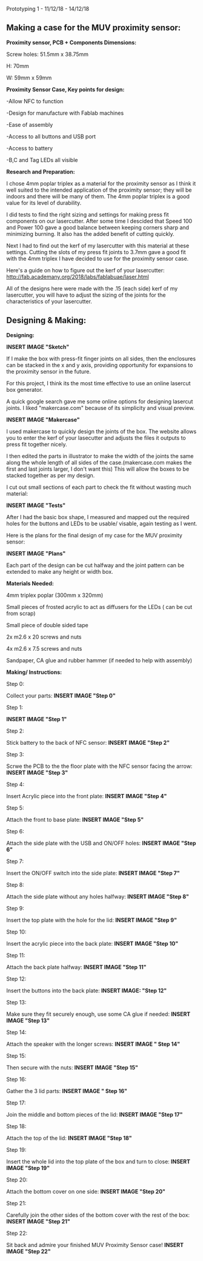 Prototyping 1 - 11/12/18 - 14/12/18

## **Making a case for the MUV proximity sensor:**




**Proximity sensor, PCB + Components Dimensions:**

Screw holes: 51.5mm x 38.75mm

H: 70mm

W: 59mm x 59mm

**Proximity Sensor Case, Key points for design:**

-Allow NFC to function

-Design for manufacture with Fablab machines

-Ease of assembly

-Access to all buttons and USB port

-Access to battery

-B,C and Tag LEDs all visible

**Research and Preparation:**

I chose 4mm poplar triplex as a material for the proximity sensor as I think it well suited to the intended application of the proximity sensor; they will be indoors and there will be many of them. The 4mm poplar triplex is a good value for its level of durability.

I did tests to find the right sizing and settings for making press fit components on our lasercutter. After some time I descided that Speed 100 and Power 100 gave a good balance between keeping corners sharp and minimizing burning. It also has the added benefit of cutting quickly.

Next I had to find out the kerf of my lasercutter with this material at these settings. Cutting the slots of my press fit joints to 3.7mm gave a good fit with the 4mm triplex I have decided to use for the proximity sensor case.

Here's a guide on how to figure out the kerf of your lasercutter:
http://fab.academany.org/2018/labs/fablabuae/laser.html

All of the designs here were made with the .15 (each side) kerf of my lasercutter, you will have to adjust the sizing of the joints for the characteristics of your lasercutter.

## **Designing & Making:**




**Designing:**

**INSERT IMAGE "Sketch"**

If I make the box with press-fit finger joints on all sides, then the enclosures can be stacked in the x and y axis, providing opportunity for expansions to the proximity sensor in the future.

For this project, I think its the most time effective to use an online lasercut box generator.

A quick google search gave me some online options for designing lasercut joints. I liked "makercase.com" because of its  simplicity and visual preview.

**INSERT IMAGE "Makercase"**

I used makercase to quickly design the joints of the box. The website allows you to enter the kerf of your lasecutter and adjusts the files it outputs to press fit together nicely.

I then edited the parts in illustrator to make the width of the joints the same along the whole length of all sides of the case.(makercase.com makes the first and last joints larger, I don't want this)  This will allow the boxes to be stacked together as per my design. 

I cut out small sections of each part to check the fit without wasting much material: 

**INSERT IMAGE "Tests"**

After I had the basic box shape, I measured and mapped out the required holes for the buttons and LEDs to be usable/ visable, again testing as I went.

Here is the plans for the final design of my case for the MUV proximity sensor:

**INSERT IMAGE "Plans"**

Each part of the design can be cut halfway and the joint pattern can be extended to make any height or width box.



**Materials Needed:**

4mm triplex poplar (300mm x 320mm)

Small pieces of frosted acrylic to act as diffusers for the LEDs ( can be cut from scrap)

Small piece of double sided tape

2x m2.6 x 20 screws and nuts

4x m2.6 x 7.5 screws and nuts

Sandpaper, CA glue and rubber hammer (if needed to help with assembly)

**Making/ Instructions:** 

Step 0:

Collect your parts:
**INSERT IMAGE "Step 0"**

Step 1:

**INSERT IMAGE "Step 1"**

Step 2: 

Stick battery to the back of NFC sensor:
**INSERT IMAGE "Step 2"**

Step 3: 

Scrwe the PCB to the the floor plate with the NFC sensor facing the arrow:
**INSERT IMAGE "Step 3"**

Step 4:

Insert Acrylic piece into the front plate:
**INSERT IMAGE "Step 4"**

Step 5:

Attach the front to base plate:
**INSERT IMAGE "Step 5"**

Step 6:

Attach the side plate with the USB and ON/OFF holes:
**INSERT IMAGE "Step 6"**

Step 7:

Insert the ON/OFF switch into the side plate:
**INSERT IMAGE "Step 7"**

Step 8:

Attach the side plate without any holes halfway:
**INSERT IMAGE "Step 8"**

Step 9: 

Insert the top plate with the hole for the lid:
**INSERT IMAGE "Step 9"**

Step 10:

Insert the acrylic piece into the back plate:
**INSERT IMAGE "Step 10"**

Step 11:

Attach the back plate halfway:
**INSERT IMAGE "Step 11"**

Step 12:

Insert the buttons into the back plate:
**INSERT IMAGE: "Step 12"**

Step 13:

Make sure they fit securely enough, use some CA glue if needed:
**INSERT IMAGE "Step 13"**

Step 14: 

Attach the speaker with the longer screws:
**INSERT IMAGE " Step 14"**

Step 15: 

Then secure with the nuts:
**INSERT IMAGE "Step 15"**

Step 16:

Gather the 3 lid parts:
**INSERT IMAGE " Step 16"**

Step 17:

Join the middle and bottom pieces of the lid:
**INSERT IMAGE "Step 17"**

Step 18:

Attach the top of the lid:
**INSERT IMAGE "Step 18"**

Step 19:

Insert the whole lid into the top plate of the box and turn to close:
**INSERT IMAGE "Step 19"**

Step 20:

Attach the bottom cover on one side:
**INSERT IMAGE "Step 20"**

Step 21: 

Carefully join the other sides of the bottom cover with the rest of the box:
**INSERT IMAGE "Step 21"**

Step 22:

Sit back and admire your finished MUV Proximity Sensor case!
**INSERT IMAGE "Step 22"**




















